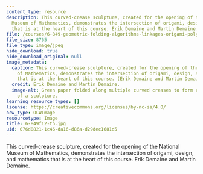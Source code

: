 ```yaml
---
content_type: resource
description: This curved-crease sculpture, created for the opening of the National
  Museum of Mathematics, demonstrates the intersection of origami, design, and mathematics
  that is at the heart of this course. Erik Demaine and Martin Demaine.
file: /courses/6-849-geometric-folding-algorithms-linkages-origami-polyhedra-fall-2012/076d88211c46da16d86ad29dec1681d5_6-849f12-th.jpg
file_size: 8765
file_type: image/jpeg
hide_download: true
hide_download_original: null
image_metadata:
  caption: This curved-crease sculpture, created for the opening of the National Museum
    of Mathematics, demonstrates the intersection of origami, design, and mathematics
    that is at the heart of this course. (Erik Demaine and Martin Demaine.)
  credit: Erik Demaine and Martin Demaine.
  image-alt: Green paper folded along multiple curved creases to form curved fins
    of a sculpture.
learning_resource_types: []
license: https://creativecommons.org/licenses/by-nc-sa/4.0/
ocw_type: OCWImage
resourcetype: Image
title: 6-849f12-th.jpg
uid: 076d8821-1c46-da16-d86a-d29dec1681d5
---
```

This curved-crease sculpture, created for the opening of the National Museum of Mathematics, demonstrates the intersection of origami, design, and mathematics that is at the heart of this course. Erik Demaine and Martin Demaine.